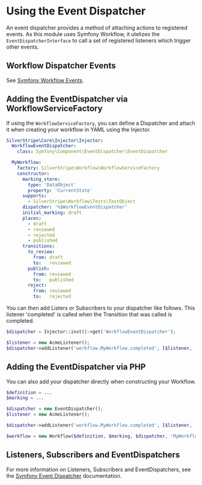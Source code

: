 # Using the Event Dispatcher

An event dispatcher provides a method of attaching actions to registered events. As this module uses Symfony Workflow, it utelizes the `EventDispatcherInterface` to call a set of registered listeners which trigger other events.

## Workflow Dispatcher Events

See [Symfony Workflow Events](https://symfony.com/doc/current/workflow.html#using-events).

## Adding the EventDispatcher via WorkflowServiceFactory

If using the `WorkflowServiceFactory`, you can define a Dispatcher and attach it when creating your workflow in YAML using the Injector.

```yaml
SilverStripe\Core\Injector\Injector:
  WorkflowEventDispatcher:
    class: Symfony\Component\EventDispatcher\EventDispatcher

  MyWorkflow:
    factory: SilverStripe\Workflow\WorkflowServiceFactory
    constructor:
      marking_store:
        type: 'DataObject'
        property: 'CurrentState'
      supports:
        - SilverStripe\Workflow\Tests\TestObject
      dispatcher: '%$WorkflowEventDispatcher'
      initial_marking: draft
      places:
        - draft
        - reviewed
        - rejected
        - published
      transitions:
        to_review:
          from: draft
          to:   reviewed
        publish:
          from: reviewed
          to:   published
        reject:
          from: reviewed
          to:   rejected
```

You can then add Listers or Subscribers to your dispatcher like follows. This listener 'completed' is called when the Transition that was called is completed.

```php
$dispatcher = Injector::inst()->get('WorkflowEventDispatcher');

$listener = new AcmeListener();
$dispatcher->addListener('workflow.MyWorkflow.completed', [$listener, 'onCompletedAction']);
```

## Adding the EventDispatcher via PHP

You can also add your dispatcher directly when constructing your Workflow.

```php
$definition = ...
$marking = ...

$dispatcher = new EventDispatcher();
$listener = new AcmeListener();

$dispatcher->addListener('workflow.MyWorkflow.completed', [$listener, 'onCompletedAction']);

$workflow = new Workflow($definition, $marking, $dispatcher, 'MyWorkflow');
```

## Listeners, Subscribers and EventDispatchers

For more information on Listeners, Subscribers and EventDispatchers, see the [Symfony Event Dispatcher](https://symfony.com/doc/current/components/event_dispatcher.html) documentation.
